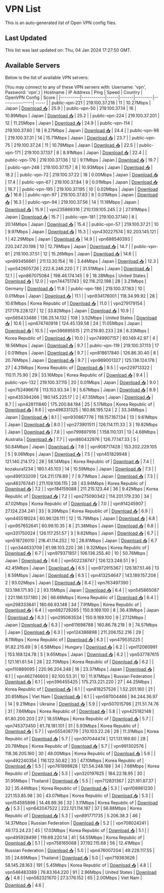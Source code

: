 # VPN List

This is an auto-generated list of Open VPN config files.

## Last Updated

This list was last updated on: Thu, 04 Jan 2024 17:27:50 GMT.

## Available Servers

Below is the list of available VPN servers:

(You may connect to any of these VPN servers with: Username: 'vpn', Password: 'vpn'.)
| Hostname | IP Address | Ping | Speed | Country | OpenVPN Config | Score |
|----------|------------|------|-------|---------|----------------| ----- |
| public-vpn-221 | 219.100.37.218 | 11 | 10.27Mbps | Japan | [Download 📥](./configs/server_0_JP.ovpn) | 25.9 |
| public-vpn-50 | 219.100.37.14 | 16 | 10.89Mbps | Japan | [Download 📥](./configs/server_1_JP.ovpn) | 25.2 |
| public-vpn-224 | 219.100.37.201 | 12 | 11.25Mbps | Japan | [Download 📥](./configs/server_2_JP.ovpn) | 24.9 |
| public-vpn-114 | 219.100.37.60 | 18 | 9.27Mbps | Japan | [Download 📥](./configs/server_3_JP.ovpn) | 24.4 |
| public-vpn-98 | 219.100.37.31 | 14 | 15.71Mbps | Japan | [Download 📥](./configs/server_4_JP.ovpn) | 23.7 |
| public-vpn-75 | 219.100.37.24 | 11 | 10.79Mbps | Japan | [Download 📥](./configs/server_5_JP.ovpn) | 22.5 |
| public-vpn-171 | 219.100.37.137 | 8 | 8.91Mbps | Japan | [Download 📥](./configs/server_6_JP.ovpn) | 22.4 |
| public-vpn-176 | 219.100.37.136 | 12 | 9.11Mbps | Japan | [Download 📥](./configs/server_7_JP.ovpn) | 19.7 |
| public-vpn-248 | 219.100.37.157 | 8 | 10.93Mbps | Japan | [Download 📥](./configs/server_8_JP.ovpn) | 18.2 |
| public-vpn-72 | 219.100.37.22 | 18 | 0.00Mbps | Japan | [Download 📥](./configs/server_9_JP.ovpn) | 17.4 |
| public-vpn-67 | 219.100.37.84 | 9 | 0.01Mbps | Japan | [Download 📥](./configs/server_10_JP.ovpn) | 16.7 |
| public-vpn-195 | 219.100.37.195 | 10 | 0.02Mbps | Japan | [Download 📥](./configs/server_11_JP.ovpn) | 16.6 |
| public-vpn-97 | 219.100.37.83 | 9 | 0.01Mbps | Japan | [Download 📥](./configs/server_12_JP.ovpn) | 16.3 |
| public-vpn-94 | 219.100.37.56 | 14 | 11.18Mbps | Japan | [Download 📥](./configs/server_13_JP.ovpn) | 15.9 |
| vpn235869316 | 210.139.105.245 | 2 | 27.91Mbps | Japan | [Download 📥](./configs/server_14_JP.ovpn) | 15.7 |
| public-vpn-181 | 219.100.37.140 | 8 | 20.14Mbps | Japan | [Download 📥](./configs/server_15_JP.ovpn) | 15.4 |
| public-vpn-57 | 219.100.37.21 | 10 | 9.97Mbps | Japan | [Download 📥](./configs/server_16_JP.ovpn) | 15.3 |
| vpn430227574 | 92.203.145.121 | 1 | 42.29Mbps | Japan | [Download 📥](./configs/server_17_JP.ovpn) | 14.9 |
| vpn688540393 | 220.247.20.198 | 10 | 12.79Mbps | Japan | [Download 📥](./configs/server_18_JP.ovpn) | 14.7 |
| public-vpn-61 | 219.100.37.51 | 12 | 15.26Mbps | Japan | [Download 📥](./configs/server_19_JP.ovpn) | 14.6 |
| vpn993456661 | 211.13.30.154 | 16 | 3.44Mbps | Japan | [Download 📥](./configs/server_20_JP.ovpn) | 12.3 |
| vpn542605726 | 222.6.246.220 | 7 | 31.51Mbps | Japan | [Download 📥](./configs/server_21_JP.ovpn) | 12.1 |
| vpn867075084 | 198.46.174.145 | 9 | 18.28Mbps | United States | [Download 📥](./configs/server_22_US.ovpn) | 12.0 |
| vpn744751743 | 92.116.212.198 | 28 | 3.21Mbps | Germany | [Download 📥](./configs/server_23_DE.ovpn) | 11.8 |
| public-vpn-186 | 219.100.37.163 | 10 | 0.01Mbps | Japan | [Download 📥](./configs/server_24_JP.ovpn) | 11.1 |
| vpn934176001 | 118.34.99.92 | 28 | 10.61Mbps | Korea Republic of | [Download 📥](./configs/server_25_KR.ovpn) | 11.0 |
| vpn279179154 | 217.178.228.127 | 12 | 33.82Mbps | Japan | [Download 📥](./configs/server_26_JP.ovpn) | 10.9 |
| vpn565433486 | 136.25.14.132 | 108 | 3.52Mbps | United States | [Download 📥](./configs/server_27_US.ovpn) | 10.6 |
| vpn674740918 | 124.45.139.58 | 24 | 11.05Mbps | Japan | [Download 📥](./configs/server_28_JP.ovpn) | 10.5 |
| vpn396695515 | 211.219.80.233 | 28 | 6.33Mbps | Korea Republic of | [Download 📥](./configs/server_29_KR.ovpn) | 10.0 |
| vpn749907157 | 60.149.42.97 | 4 | 18.56Mbps | Japan | [Download 📥](./configs/server_30_JP.ovpn) | 9.7 |
| public-vpn-119 | 219.100.37.113 | 17 | 0.01Mbps | Japan | [Download 📥](./configs/server_31_JP.ovpn) | 9.7 |
| vpn818617840 | 126.86.30.40 | 8 | 20.76Mbps | Japan | [Download 📥](./configs/server_32_JP.ovpn) | 9.7 |
| vpn969001327 | 125.136.124.178 | 27 | 4.31Mbps | Korea Republic of | [Download 📥](./configs/server_33_KR.ovpn) | 9.5 |
| vpn229713322 | 110.11.75.90 | 29 | 33.16Mbps | Korea Republic of | [Download 📥](./configs/server_34_KR.ovpn) | 9.4 |
| public-vpn-132 | 219.100.37.115 | 20 | 0.01Mbps | Japan | [Download 📥](./configs/server_35_JP.ovpn) | 9.0 |
| vpn752496678 | 113.153.93.34 | 9 | 5.67Mbps | Japan | [Download 📥](./configs/server_36_JP.ovpn) | 8.9 |
| vpn435394266 | 180.145.225.17 | 2 | 47.35Mbps | Japan | [Download 📥](./configs/server_37_JP.ovpn) | 8.7 |
| vpn428111840 | 175.200.84.194 | 25 | 5.17Mbps | Korea Republic of | [Download 📥](./configs/server_38_KR.ovpn) | 8.6 |
| vpn498331325 | 160.86.195.124 | 2 | 33.34Mbps | Japan | [Download 📥](./configs/server_39_JP.ovpn) | 8.1 |
| vpn930867776 | 118.157.167.134 | 13 | 9.61Mbps | Japan | [Download 📥](./configs/server_40_JP.ovpn) | 8.0 |
| vpn273901511 | 126.114.111.33 | 3 | 19.82Mbps | Japan | [Download 📥](./configs/server_41_JP.ovpn) | 7.8 |
| vpn799897916 | 1.158.110.131 | 13 | 4.68Mbps | Australia | [Download 📥](./configs/server_42_AU.ovpn) | 7.7 |
| vpn860432976 | 126.77.147.33 | 5 | 50.84Mbps | Japan | [Download 📥](./configs/server_43_JP.ovpn) | 7.6 |
| vpn908717428 | 153.202.229.105 | 5 | 9.06Mbps | Japan | [Download 📥](./configs/server_44_JP.ovpn) | 7.5 |
| vpn451829948 | 121.140.214.172 | 28 | 58.14Mbps | Korea Republic of | [Download 📥](./configs/server_45_KR.ovpn) | 7.4 |
| kozakura1234 | 180.1.45.103 | 14 | 10.59Mbps | Japan | [Download 📥](./configs/server_46_JP.ovpn) | 7.3 |
| vpn499133209 | 124.211.178.89 | 7 | 9.71Mbps | Japan | [Download 📥](./configs/server_47_JP.ovpn) | 7.3 |
| vpn483767441 | 211.109.106.115 | 28 | 43.94Mbps | Korea Republic of | [Download 📥](./configs/server_48_KR.ovpn) | 7.2 |
| vpn184159088 | 211.215.123.44 | 36 | 9.42Mbps | Korea Republic of | [Download 📥](./configs/server_49_KR.ovpn) | 7.2 |
| vpn275090342 | 114.201.179.230 | 34 | 47.02Mbps | Korea Republic of | [Download 📥](./configs/server_50_KR.ovpn) | 7.0 |
| vpn914245907 | 27.124.234.241 | 33 | 9.39Mbps | Korea Republic of | [Download 📥](./configs/server_51_KR.ovpn) | 6.9 |
| vpn445518024 | 60.96.126.111 | 12 | 15.79Mbps | Japan | [Download 📥](./configs/server_52_JP.ovpn) | 6.8 |
| vpn957652641 | 60.99.10.35 | 8 | 21.38Mbps | Japan | [Download 📥](./configs/server_53_JP.ovpn) | 6.8 |
| vpn331750024 | 126.117.251.57 | 3 | 9.62Mbps | Japan | [Download 📥](./configs/server_54_JP.ovpn) | 6.7 |
| vpn518726010 | 218.41.114.252 | 10 | 28.81Mbps | Japan | [Download 📥](./configs/server_55_JP.ovpn) | 6.7 |
| vpn344633709 | 61.98.103.220 | 36 | 9.32Mbps | Korea Republic of | [Download 📥](./configs/server_56_KR.ovpn) | 6.7 |
| vpn979371851 | 106.136.255.40 | 10 | 50.76Mbps | Japan | [Download 📥](./configs/server_57_JP.ovpn) | 6.6 |
| vpn502238747 | 126.123.248.51 | 9 | 42.45Mbps | Japan | [Download 📥](./configs/server_58_JP.ovpn) | 6.5 |
| vpn972915367 | 126.187.51.46 | 13 | 8.59Mbps | Japan | [Download 📥](./configs/server_59_JP.ovpn) | 6.5 |
| vpn413254647 | 143.189.157.208 | 2 | 93.02Mbps | Japan | [Download 📥](./configs/server_60_JP.ovpn) | 6.4 |
| vpn763497390 | 123.198.171.93 | 2 | 93.15Mbps | Japan | [Download 📥](./configs/server_61_JP.ovpn) | 6.4 |
| vpn545865087 | 221.166.137.180 | 26 | 66.66Mbps | Korea Republic of | [Download 📥](./configs/server_62_KR.ovpn) | 6.4 |
| vpn298333841 | 180.66.93.148 | 34 | 7.91Mbps | Korea Republic of | [Download 📥](./configs/server_63_KR.ovpn) | 6.4 |
| vpn682726265 | 150.9.169.100 | 8 | 36.43Mbps | Japan | [Download 📥](./configs/server_64_JP.ovpn) | 6.3 |
| vpn295063534 | 150.9.169.100 | 9 | 27.12Mbps | Japan | [Download 📥](./configs/server_65_JP.ovpn) | 6.3 |
| vpn611698788 | 160.86.78.218 | 9 | 74.57Mbps | Japan | [Download 📥](./configs/server_66_JP.ovpn) | 6.3 |
| vpn124386898 | 211.206.152.216 | 29 | 8.11Mbps | Korea Republic of | [Download 📥](./configs/server_67_KR.ovpn) | 6.3 |
| vpn479535225 | 91.82.215.69 | 9 | 6.58Mbps | Hungary | [Download 📥](./configs/server_68_HU.ovpn) | 6.2 |
| vpn112060991 | 153.168.124.78 | 5 | 9.65Mbps | Japan | [Download 📥](./configs/server_69_JP.ovpn) | 6.2 |
| vpn537787615 | 121.161.61.54 | 28 | 22.70Mbps | Korea Republic of | [Download 📥](./configs/server_70_KR.ovpn) | 6.2 |
| vpn110889095 | 220.96.204.248 | 18 | 23.37Mbps | Japan | [Download 📥](./configs/server_71_JP.ovpn) | 6.1 |
| vpn462746603 | 92.100.53.31 | 10 | 11.97Mbps | Russian Federation | [Download 📥](./configs/server_72_RU.ovpn) | 6.1 |
| vpn396455425 | 175.213.221.220 | 27 | 44.25Mbps | Korea Republic of | [Download 📥](./configs/server_73_KR.ovpn) | 6.1 |
| vpn818257526 | 1.52.201.160 | 21 | 20.85Mbps | Viet Nam | [Download 📥](./configs/server_74_VN.ovpn) | 6.1 |
| vpn597004466 | 94.244.36.97 | 14 | 9.21Mbps | Ukraine | [Download 📥](./configs/server_75_UA.ovpn) | 5.9 |
| vpn507015796 | 211.51.74.76 | 31 | 7.66Mbps | Korea Republic of | [Download 📥](./configs/server_76_KR.ovpn) | 5.8 |
| vpn425182148 | 61.80.200.203 | 27 | 18.55Mbps | Korea Republic of | [Download 📥](./configs/server_77_KR.ovpn) | 5.7 |
| vpn745373450 | 61.78.181.101 | 31 | 5.93Mbps | Korea Republic of | [Download 📥](./configs/server_78_KR.ovpn) | 5.7 |
| vpn555408779 | 210.103.22.28 | 28 | 11.31Mbps | Korea Republic of | [Download 📥](./configs/server_79_KR.ovpn) | 5.7 |
| vpn307044474 | 121.131.169.80 | 28 | 20.78Mbps | Korea Republic of | [Download 📥](./configs/server_80_KR.ovpn) | 5.7 |
| vpn991302576 | 118.36.205.160 | 30 | 48.00Mbps | Korea Republic of | [Download 📥](./configs/server_81_KR.ovpn) | 5.6 |
| vpn492240354 | 116.122.50.82 | 33 | 47.10Mbps | Korea Republic of | [Download 📥](./configs/server_82_KR.ovpn) | 5.5 |
| vpn761998828 | 121.54.248.188 | 34 | 7.68Mbps | Korea Republic of | [Download 📥](./configs/server_83_KR.ovpn) | 5.5 |
| vpn320197625 | 184.22.18.95 | 30 | 31.95Mbps | Thailand | [Download 📥](./configs/server_84_TH.ovpn) | 5.5 |
| vpn712831367 | 221.161.87.37 | 32 | 35.44Mbps | Korea Republic of | [Download 📥](./configs/server_85_KR.ovpn) | 5.3 |
| vpn108961230 | 221.153.85.98 | 30 | 43.07Mbps | Korea Republic of | [Download 📥](./configs/server_86_KR.ovpn) | 5.3 |
| vpn154585898 | 14.48.89.36 | 32 | 3.11Mbps | Korea Republic of | [Download 📥](./configs/server_87_KR.ovpn) | 5.3 |
| vpn642047522 | 222.121.114.187 | 37 | 56.88Mbps | Korea Republic of | [Download 📥](./configs/server_88_KR.ovpn) | 5.3 |
| vpn891771735 | 5.206.38.3 | 46 | 14.37Mbps | Russian Federation | [Download 📥](./configs/server_89_RU.ovpn) | 5.2 |
| vpn708024241 | 49.173.24.23 | 45 | 17.03Mbps | Korea Republic of | [Download 📥](./configs/server_90_KR.ovpn) | 5.1 |
| vpn495928499 | 119.69.220.14 | 41 | 54.55Mbps | Korea Republic of | [Download 📥](./configs/server_91_KR.ovpn) | 5.1 |
| vpn758165068 | 37.192.115.68 | 56 | 12.41Mbps | Russian Federation | [Download 📥](./configs/server_92_RU.ovpn) | 5.0 |
| vpn476007204 | 49.228.117.55 | 35 | 24.69Mbps | Thailand | [Download 📥](./configs/server_93_TH.ovpn) | 5.0 |
| vpn719363626 | 58.145.28.163 | 191 | 5.45Mbps | Korea Republic of | [Download 📥](./configs/server_94_KR.ovpn) | 4.8 |
| vpn546483389 | 76.83.164.220 | 91 | 2.96Mbps | United States | [Download 📥](./configs/server_95_US.ovpn) | 4.8 |
| vpn582321670 | 27.3.176.152 | 65 | 2.00Mbps | Viet Nam | [Download 📥](./configs/server_96_VN.ovpn) | 4.6 |
